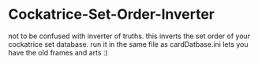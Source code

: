 # Cockatrice-Set-Order-Inverter
not to be confused with inverter of truths. this inverts the set order of your cockatrice set database. run it in the same file as cardDatbase.ini
lets you have the old frames and arts :)
